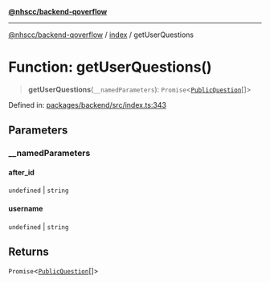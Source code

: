 [**@nhscc/backend-qoverflow**](../../README.md)

***

[@nhscc/backend-qoverflow](../../README.md) / [index](../README.md) / getUserQuestions

# Function: getUserQuestions()

> **getUserQuestions**(`__namedParameters`): `Promise`\<[`PublicQuestion`](../../db/type-aliases/PublicQuestion.md)[]\>

Defined in: [packages/backend/src/index.ts:343](https://github.com/nhscc/qoverflow.api.hscc.bdpa.org/blob/e58635515aaccbecfff868b37cbae9a64bb762c2/packages/backend/src/index.ts#L343)

## Parameters

### \_\_namedParameters

#### after_id

`undefined` \| `string`

#### username

`undefined` \| `string`

## Returns

`Promise`\<[`PublicQuestion`](../../db/type-aliases/PublicQuestion.md)[]\>
